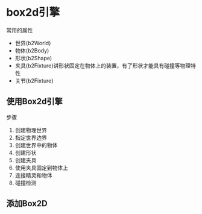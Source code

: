 # box2d引擎

常用的属性

+ 世界(b2World)
+ 物体(b2Body)
+ 形状(b2Shape)
+ 夹具(b2Fixture)讲形状固定在物体上的装置，有了形状才能具有碰撞等物理特性
+ 关节(b2Fixture) 

## 使用Box2d引擎

步骤

1. 创建物理世界
2. 指定世界边界
3. 创建世界中的物体
4. 创建形状
5. 创建夹具
6. 使用夹具固定到物体上
7. 连接精灵和物体
8. 碰撞检测

## 添加Box2D



